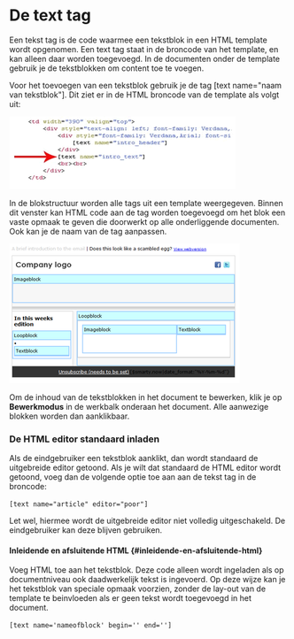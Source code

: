 # De text tag

Een tekst tag is de code waarmee een tekstblok in een HTML template
wordt opgenomen. Een text tag staat in de broncode van het template, en
kan alleen daar worden toegevoegd. In de documenten onder de template
gebruik je de tekstblokken om content toe te voegen.

Voor het toevoegen van een tekstblok gebruik je de tag [text name="naam
van tekstblok"]. Dit ziet er in de HTML broncode van de template als
volgt uit:

![](../images/textblockcode.png)

In de blokstructuur worden alle tags uit een template weergegeven.
Binnen dit venster kan HTML code aan de tag worden toegevoegd om het
blok een vaste opmaak te geven die doorwerkt op alle onderliggende
documenten. Ook kan je de naam van de tag aanpassen.

![](../images/documentloop.png)

Om de inhoud van de tekstblokken in het document te bewerken, klik je op
**Bewerkmodus** in de werkbalk onderaan het document. Alle aanwezige
blokken worden dan aanklikbaar.

### De HTML editor standaard inladen

Als de eindgebruiker een tekstblok aanklikt, dan wordt standaard de
uitgebreide editor getoond. Als je wilt dat standaard de HTML editor
wordt getoond, voeg dan de volgende optie toe aan aan de tekst tag in de
broncode:

`[text name="article" editor="poor"]`

Let wel, hiermee wordt de uitgebreide editor niet volledig
uitgeschakeld. De eindgebruiker kan deze blijven gebruiken.

#### **Inleidende en afsluitende HTML** {#**inleidende-en-afsluitende-html**}

Voeg HTML toe aan het tekstblok. Deze code alleen wordt ingeladen als op
documentniveau ook daadwerkelijk tekst is ingevoerd. Op deze wijze kan
je het tekstblok van speciale opmaak voorzien, zonder de lay-out van de
template te beinvloeden als er geen tekst wordt toegevoegd in het
document.

`[text name='nameofblock' begin='' end='']`
